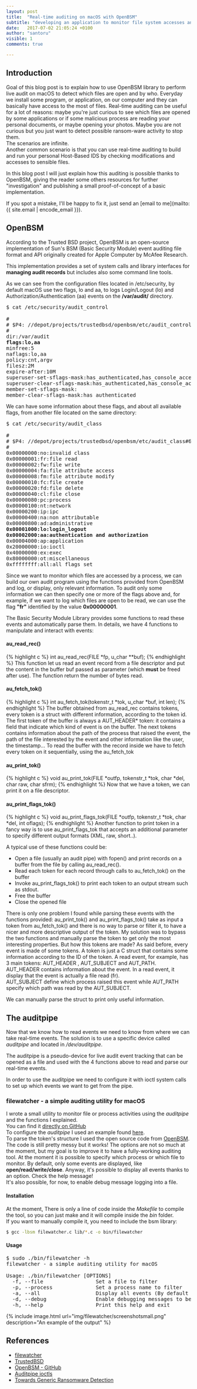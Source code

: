 ```yaml
---
layout: post
title:  "Real-time auditing on macOS with OpenBSM"
subtitle: "developing an application to monitor file system accesses and activities for every application"
date:   2017-07-02 21:05:24 +0100
author: "santoru"
visible: 1
comments: true

---
```


## Introduction
Goal of this blog post is to explain how to use OpenBSM library to perform live audit on macOS to detect which files are open and by who.
Everyday we install some program, or application, on our computer and they can basically have access to the most of files.
Real-time auditing can be useful for a lot of reasons: maybe you're just curious to see which files are opened by some applications or if some malicious process are reading your personal documents, or maybe opening your photos. Maybe you are not curious but you just want to detect possible ransom-ware activity to stop them.<br/>
The scenarios are infinite.<br/>
Another common scenario is that you can use real-time auditing to build and run your personal Host-Based IDS by checking  modifications and accesses to sensible files.

In this blog post I will just explain how this auditing is possible thanks to OpenBSM, giving the reader some others resources for further "investigation" and publishing a small proof-of-concept of a basic implementation.

If you spot a mistake, I'll be happy to fix it, just send an [email to me](mailto:{{ site.email | encode_email }}).


## OpenBSM
According to the Trusted BSD project, OpenBSM is an open-source implementation of Sun's BSM (Basic Security Module) event auditing file format and API originally created for Apple Computer by McAfee Research.

This implementation provides a set of system calls and library interfaces for **managing audit records** but includes also some command line tools.

As we can see from the configuration files located in <span class="mon">/etc/security</span>, by default macOS use two flags, <span class="mon">lo</span> and <span class="mon">aa</span>, to logs Login/Logout (lo) and Authorization/Authentication (aa) events on the <span class="mon">**/var/audit/**</span> directory.

<pre class="highlight">
$ cat /etc/security/audit_control

#
# $P4: //depot/projects/trustedbsd/openbsm/etc/audit_control#8 $
#
dir:/var/audit
<b>flags:lo,aa</b>
minfree:5
naflags:lo,aa
policy:cnt,argv
filesz:2M
expire-after:10M
superuser-set-sflags-mask:has_authenticated,has_console_access
superuser-clear-sflags-mask:has_authenticated,has_console_access
member-set-sflags-mask:
member-clear-sflags-mask:has_authenticated
</pre>

We can have some information about these flags, and about all available flags, from another file located on the same directory:

<pre class="highlight">
$ cat /etc/security/audit_class

#
# $P4: //depot/projects/trustedbsd/openbsm/etc/audit_class#6 $
#
0x00000000:no:invalid class
0x00000001:fr:file read
0x00000002:fw:file write
0x00000004:fa:file attribute access
0x00000008:fm:file attribute modify
0x00000010:fc:file create
0x00000020:fd:file delete
0x00000040:cl:file close
0x00000080:pc:process
0x00000100:nt:network
0x00000200:ip:ipc
0x00000400:na:non attributable
0x00000800:ad:administrative
<b>0x00001000:lo:login_logout
0x00002000:aa:authentication and authorization</b>
0x00004000:ap:application
0x20000000:io:ioctl
0x40000000:ex:exec
0x80000000:ot:miscellaneous
0xffffffff:all:all flags set
</pre>


Since we want to monitor which files are accessed by a process, we can build our own audit program using the functions provided from OpenBSM and log, or display, only relevant information.
To audit only some information we can then specify one or more of the flags above and, for example, if we want to log which files are open to be read, we can use the flag **"fr"** identified by the value **0x00000001**.

The Basic Security Module Library provides some functions to read these events and automatically parse them.
In details, we have 4 functions to manipulate and interact with events:
#### au_read_rec()

{% highlight c %}
int au_read_rec(FILE *fp, u_char **buf);
{% endhighlight %}
This function let us read an event record from a file descriptor and put the content in the buffer <span class="mon">buf</span> passed as parameter (which **must** be freed after use).
The function return the number of bytes read.

#### au_fetch_tok()

{% highlight c %}
int au_fetch_tok(tokenstr_t *tok, u_char *buf, int len);
{% endhighlight %}
The buffer obtained from <span class="mon">au_read_rec</span> contains tokens, every token is a struct with different information, according to the token id.
The first token of the buffer is always a <span class="mon">AUT_HEADER\*</span> token: it contains a field that indicate which kind of event is on the buffer. The next tokens contains information about the path of the process that raised the event, the path of the file interested by the event and other information like the user, the timestamp...
To read the buffer with the record inside we have to fetch every token on it sequentially, using the <span class="mon">au_fetch_tok</span>

#### au_print_tok()

{% highlight c %}
void au_print_tok(FILE *outfp, tokenstr_t *tok, char *del, char raw, char sfrm);
{% endhighlight %}
Now that we have a token, we can print it on a  file descriptor.

#### au_print_flags_tok()

{% highlight c %}
void au_print_flags_tok(FILE *outfp, tokenstr_t *tok, char *del, int oflags);
{% endhighlight %}
Another function to print token in a fancy way is to use <span class="mon">au_print_flags_tok</span> that accepts an additional parameter to specify different output formats (XML, raw, short..).

A typical use of these functions could be:
- Open a file (usually an audit pipe) with <span class="mon">fopen()</span> and print records on a buffer from the file by calling <span class="mon">au_read_rec()</span>.
- Read each token for each record through calls to <span class="mon">au_fetch_tok()</span> on the buffer
- Invoke <span class="mon">au_print_flags_tok()</span> to print each token to an output stream such as stdout.
- Free the buffer
- Close the opened file


There is only one problem I found while parsing these events with the functions provided: <span class="mon">au_print_tok()</span> and <span class="mon">au_print_flags_tok()</span> take as input a token from <span class="mon">au_fetch_tok()</span> and there is no way to parse or filter it, to have a nicer and more descriptive output of the token.
My solution was to bypass the two functions and manually parse the token to get only the most interesting properties. But how this tokens are made?
As said before, every event is made of some tokens. A token is just a C struct that contains some information according to the ID of the token.
A read event, for example, has 3 main tokens: <span class="mon">AUT_HEADER</span> , <span class="mon">AUT_SUBJECT</span> and <span class="mon">AUT_PATH</span>.<br/>
<span class="mon">AUT_HEADER</span> contains information about the event. In a read event, it display that the event is actually a file read (fr).<br/>
<span class="mon">AUT_SUBJECT</span> define which process raised this event while <span class="mon">AUT_PATH</span> specify which path was read by the <span class="mon">AUT_SUBJECT</span>.

We can manually parse the struct to print only useful information.

## The auditpipe
Now that we know how to read events we need to know from where we can take real-time events.
The solution is to use a specific device called <i>auditpipe</i> and located in <i>/dev/auditpipe</i>.

The auditpipe is a pseudo-device for live audit event tracking that can be opened as a file and used with the 4 functions above to read and parse our real-time events.

In order to use the auditpipe we need to configure it with <span class="mon">ioctl</span> system calls to set up which events we want to get from the pipe.<br />

### filewatcher - a simple auditing utility for macOS
I wrote a small utility to monitor file or process activities using the <i>auditpipe</i> and the functions I explained.<br/>
You can find it <a href="https://github.com/santoru/filewatcher" target="_blank">directly on GitHub</a><br/>
To configure the <i>auditpipe</i> I used an example found <a href="https://github.com/ashish-gehani/SPADE/blob/master/src/spade/reporter/spadeOpenBSM.c" target="_blank">here</a>.<br/> To parse the token's structure I used the open source code from <a href="https://github.com/openbsm/bsmtrace/blob/master/bsm.c" target="_blank">OpenBSM</a>.<br/>
The code is still pretty messy but it works!
The options are not so much at the moment, but my goal is to improve it to have a fully-working auditing tool.
At the moment it is possible to specify which process or which file to monitor.
By default, only some events are displayed, like **open/read/write/close**. Anyway, it's possible to display all events thanks to an option. Check the help message!<br/>
It's also possible, for now, to enable debug message logging into a file.

#### Installation
At the moment, There is only a line of code inside the <i>Makefile</i> to compile the tool, so you can just <span class="mon">make</span> and it will compile inside the <i>bin</i> folder.<br/>
If you want to manually compile it, you need to include the bsm library:
```bash
$ gcc -lbsm filewatcher.c lib/*.c -o bin/filewatcher
```


#### Usage
<pre class="highlight">
$ sudo ./bin/filewatcher -h
filewatcher - a simple auditing utility for macOS

Usage: ./bin/filewatcher [OPTIONS]
  -f, --file                 Set a file to filter
  -p, --process              Set a process name to filter
  -a, --all                  Display all events (By default only basic events like open/read/write are displayed)
  -d, --debug                Enable debugging messages to be saved into a file
  -h, --help                 Print this help and exit
</pre>

{% include image.html 
    url="img/filewatcher/screenshotsmall.png" 
    description="An example of the output" 
%}


## References
- <a href="https://github.com/santoru/filewatcher" target="_blank">filewatcher</a>
- <a href="http://www.trustedbsd.org/" target="_blank">TrustedBSD</a>
- <a href="https://github.com/openbsm/openbsm" target="_blank">OpenBSM - GitHub</a>
- <a href="https://www.freebsd.org/cgi/man.cgi?query=auditpipe" target="_blank">Auditpipe ioctls</a>
- <a href="https://objective-see.com/blog/blog_0x0F.html" target="_blank">Towards Generic Ransomware Detection</a>
